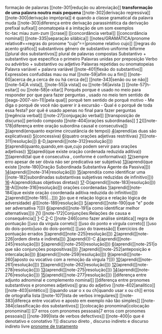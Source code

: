 
formação de palavras
	[[note-301|redução ou abreviação]]
		 **transformação de uma palavra noutra mais pequena**
	[[note-302|derivação regressiva]] 
	[[note-300|derivação imprópria]] 
		é quando a classe gramatical da palavra muda
	[[note-303|diferença entre derivação parassintética da derivação prefixal sufixal]]
	onomatopeia
		é a imitação de um som
		exemplos	
			tic-tac
			miau
			zum-zum
[[crase]]
[[concordância verbal]]
[[concordância nominal]]
[[note-335|separação silábica]] 
[[notes/GRAMÁTICA/pronome relativo#==regras do pronome “cujo”==|pronome relativo cujo]]
[[regras do acento gráfico]]
substantivos
	gênero de substantivo 
		uniforme 
		biforme
	[[plural dos substantivos]]
		plural de palavras compostas
			Substantivo + substantivo que especifica o primeiro
			Palavras unidas por preposição
			Verbo ou advérbio + substantivo ou adjetivo
			Palavras repetidas ou onomatopeias
			Palavra variável + palavra variável
[[note-401|flexão do substantivo]]
Expressões confudidas
	mau ou mal
	[[note-59|afim ou a fim]]
	[[note-60|acerca de,a cerca de ou há cerca de]]
	[[note-343|senão ou se não]]
	[[note-54|A vista]], [[note-55|à vista]] ou [[note-56|avista ]]
	[[note-57|h-esitar]] ou [[note-58|e-xitar]]
Porquês
	porque
		é usado no meio para responder
	por que
		 para fazer perguntas , usado no meio tem sentido de [[eags-2007-sin-11)|pela qual]]
	porquê 
		tem sentido de porquê motivo
		- Me diga o porquê de você não querer ir à excursão
		- Qual é o porquê de toda essa festa?
	por quê
		é usado apenas no final para fazer perguntas
[[regência verbal]] 
[[note-27|conjugação verbal]]
[[transposição de discurso]] 
período composto
[[note-404|orações subordinadas]]
	[1](https://www.qconcursos.com/questoes-militares/questoes/5a688c99-16)
	[2](https://www.qconcursos.com/questoes-militares/questoes/5a5b4c12-16)([[note-178|diferença entre oração subordina causal e consecutiva]])
	[3](https://www.qconcursos.com/questoes-militares/questoes/085edc34-e4)(aprendi(enquanto exprime circustância de tempo))
	[4](https://www.qconcursos.com/questoes-militares/questoes/a69a6f20-6b)(aprendi(as duas são explicativas))
	[5](https://www.qconcursos.com/questoes-militares/questoes/a67861f3-6b)(concessiva)
	[6](https://www.qconcursos.com/questoes-militares/questoes/b1056e89-01)(quatro orações adjetivas restritivas)
	[7](https://www.qconcursos.com/questoes-militares/questoes/b0e0fa6d-01)([[note-311|resolução]])
	[8](https://www.qconcursos.com/questoes-militares/questoes/453799f1-49)-D,(aprendi([[note-312|resolução]]))
	[9](https://www.qconcursos.com/questoes-militares/questoes/0927a6c0-ed)(aprendi(quanto,quando,em que,cujo podem servir para orações adjetivas))
	[10](https://www.qconcursos.com/questoes-militares/questoes/0927a6c0-ed)(apredi(que existe oração cordenada reduzida aditiva))
	[11](https://www.qconcursos.com/questoes-militares/questoes/090b8ee4-ed)(aprendi(tal que é consecutiva , conforme é conformativa))
	[12](https://www.qconcursos.com/questoes-militares/questoes/08c42757-ed)(sempre erro apesar de ser óbvia não ser predicativa ser subjetiva)
	[13](https://www.qconcursos.com/questoes-militares/questoes/d60cadc3-4b)(aprendi(que existe [[note-180|Oração Subordinada Substantiva Agente da Passiva]]))
	[14](https://www.qconcursos.com/questoes-militares/questoes/74239dac-0d)(aprendi([[note-314|resolução]]))
	[15](https://www.qconcursos.com/questoes-militares/questoes/74193e9f-0d)(aprendi(a como identificar uma [[note-182|subordinadas substantivas subjetivas reduzidas de infinitivo]]))
	[16](https://www.qconcursos.com/questoes-militares/questoes/669f5b84-86)-A(aprendi(duas objetivas diretas))
	[17](https://www.qconcursos.com/questoes-militares/questoes/66878ff8-86)-D(aprendi([[note-183|resolução]]))
	[18](https://www.qconcursos.com/questoes-militares/questoes/8bd3824e-6b)-A([[note-316|resolução]])
orações coordenadas
	[1](https://www.qconcursos.com/questoes-militares/questoes/0924a4cf-ed)(aprendi([[note-184|que existe oração coordenada aditiva reduzida do infinitivo]]))
	[2](https://www.qconcursos.com/questoes-militares/questoes/7409d956-0d)(aprendi([[note-185|...]]))
	[3](https://www.qconcursos.com/questoes-militares/questoes/c6bcfb5b-59)(o que é relação lógica e relação lógica de adversidade)
	[4](https://www.qconcursos.com/questoes-militares/questoes/74f99118-55)([[note-189|resolução]])
	[5](https://www.qconcursos.com/questoes-militares/questoes/588b6542-47)(aprendi([[note-190|que "e" pode ser adversativa ?]]))
	[6](https://www.qconcursos.com/questoes-militares/questoes/09c35f53-f5)(aprendi([[note-191|a como identificar melhor alternativas]]))
	[7](https://www.qconcursos.com/questoes-militares/questoes/4c65c299-42)()
[[note-172|Conjunções:Relações de causa e consequência]]
	[1](https://www.qconcursos.com/questoes-militares/questoes/c6b94bdd-59)-C
	[2](https://www.qconcursos.com/questoes-militares/questoes/95270389-53)-C
[[note-246|como fazer análise sintática]]
regra de pontuação
	[[uso da virgula correto]]
	[[uso do ponto e virgula correto]]
	[[uso do dois-ponto|uso do dois-ponto]]
	[[uso do travessão]]
	Exercícios de pontuação errados
		[1](https://www.qconcursos.com/questoes-militares/questoes/0831864b-e4)(aprendi([[note-225|resolução]]))
		[2](https://www.qconcursos.com/questoes-militares/questoes/1fdcbbda-4d)(aprendi([[note-226|ordem direta e indireta]]))
		[3](https://www.qconcursos.com/questoes-militares/questoes/d61a26a6-4b)(aprendi())-C
		[4](https://www.qconcursos.com/questoes-militares/questoes/b0f8f7d6-01)(aprendi([[note-245|resolução]]))
		[5](https://www.qconcursos.com/questoes-militares/questoes/6678d50e-86)(aprendi([[note-250|resolução]]))
		[6](https://www.qconcursos.com/questoes-militares/questoes/985d8435-4e)(aprendi([[note-251|o que são conjunções pospositivas]]))
		[7](https://www.qconcursos.com/questoes-militares/questoes/78369960-bf)(aprendi([[note-252|anteposição e intercalação]]))
		[8](https://www.qconcursos.com/questoes-militares/questoes/c6ded851-59)(aprendi([[note-259|resolução]]))
		[9](https://www.qconcursos.com/questoes-militares/questoes/c6a86dd3-59)(aprendi([[note-260|aposto ou vocativo com a remoção da virgula ?]]))
		[10](https://www.qconcursos.com/questoes-militares/questoes/7541a1f5-55)(aprendi([[note-261|resolução]]))
		[11](https://www.qconcursos.com/questoes-militares/questoes/a50f9a5c-55)(aprendi([[note-262|resolução]]))
		[12](https://www.qconcursos.com/questoes-militares/questoes/ca4b6841-51)(aprendi([[note-278|resolução]]))
		[13](https://www.qconcursos.com/questoes-militares/questoes/d5bf62f4-49)(aprendi([[note-275|resolução]]))
		[14](https://www.qconcursos.com/questoes-militares/questoes/583fb65a-47)(aprendi([[note-276|resolução]]))
		[15](https://www.qconcursos.com/questoes-militares/questoes/18aeba7a-45)(aprendi([[note-277|resolução]]))
[[diferença entre adjunto adnominal e complemento nominal]]
[[diferença entre pronomes substantivos e pronomes adjetivos]]
grau do adjetivo
	[[note-402|analítico]]
	[[note-403|sintético]]
[[quando usar o x ou ch|quando usar x ou ch]]
erros de ortografia lista
	 [[note-107|lista de verbos irregulares]]
[[note-383|difereça entre vocativo e aposto em exemplo não tão simples]]
[[note-384|classificação dos substantivos]]
[[colocação pronominal|colocação pronominal]]
[[7 erros com pronomes pessoais|7 erros com pronomes pessoais]]
[[note-399|lista de verbos defectivos]]
[[note-400|o que é denotativo e conotativo ?]]
discurso direto , discurso indireto e discurso indireto livre
[pronome de tratamento](https://querobolsa.com.br/enem/portugues/pronomes-de-tratamento#:~:text=6)
